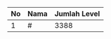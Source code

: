 | No | Nama            | Jumlah Level |
|----|-----------------|--------------|
| 1  | #    |    3388        |
